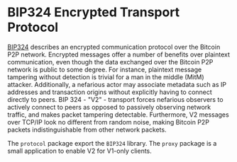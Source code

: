 # BIP324 Encrypted Transport Protocol

[BIP324](https://github.com/bitcoin/bips/blob/master/bip-0324.mediawiki) describes an encrypted communication protocol over the Bitcoin P2P network. Encrypted messages offer a number of benefits over plaintext communication, even though the data exchanged over the Bitcoin P2P network is public to some degree. For instance, plaintext message tampering without detection is trivial for a man in the middle (MitM) attacker. Additionally, a nefarious actor may associate metadata such as IP addresses and transaction origins without explicitly having to connect directly to peers. BIP 324 - "V2" - transport forces nefarious observers to actively connect to peers as opposed to passively observing network traffic, and makes packet tampering detectable. Furthermore, V2 messages over TCP/IP look no different from random noise, making Bitcoin P2P packets indistinguishable from other network packets. 

The `protocol` package export the `BIP324` library. The `proxy` package is a small application to enable V2 for V1-only clients.

